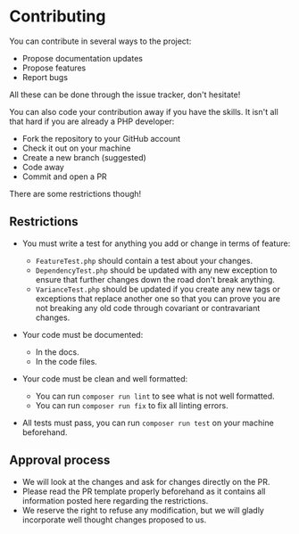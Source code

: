 # Contributing

You can contribute in several ways to the project:

* Propose documentation updates
* Propose features
* Report bugs

All these can be done through the issue tracker, don't hesitate!

You can also code your contribution away if you have the skills. It isn't all that hard if you are already a PHP developer:

* Fork the repository to your GitHub account
* Check it out on your machine
* Create a new branch (suggested)
* Code away
* Commit and open a PR

There are some restrictions though!

## Restrictions

* You must write a test for anything you add or change in terms of feature:
    * `FeatureTest.php` should contain a test about your changes.
    * `DependencyTest.php` should be updated with any new exception to ensure that further changes down the road don't break anything.
    * `VarianceTest.php` should be updated if you create any new tags or exceptions that replace another one so that you can prove you are not breaking any old code through covariant or contravariant changes.
    
* Your code must be documented:
    * In the docs.
    * In the code files.

* Your code must be clean and well formatted:
    * You can run `composer run lint` to see what is not well formatted.
    * You can run `composer run fix` to fix all linting errors.
    
* All tests must pass, you can run `composer run test` on your machine beforehand.

## Approval process

* We will look at the changes and ask for changes directly on the PR.
* Please read the PR template properly beforehand as it contains all information posted here regarding the restrictions.
* We reserve the right to refuse any modification, but we will gladly incorporate well thought changes proposed to us.
